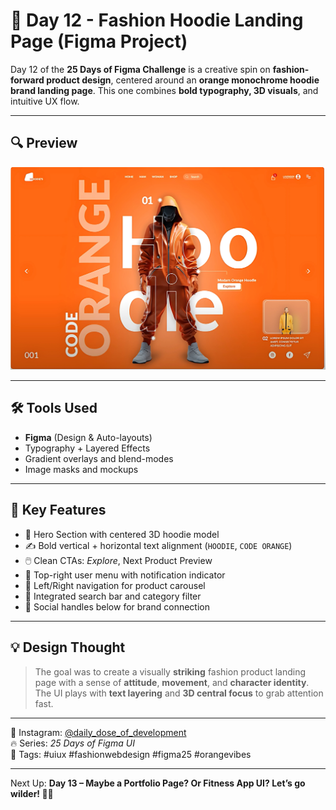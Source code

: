 # 🧥 Day 12 - Fashion Hoodie Landing Page (Figma Project)

Day 12 of the **25 Days of Figma Challenge** is a creative spin on **fashion-forward product design**, centered around an **orange monochrome hoodie brand landing page**. This one combines **bold typography, 3D visuals**, and intuitive UX flow.

---

## 🔍 Preview

![preview](preview.jpg)

---

## 🛠️ Tools Used

- **Figma** (Design & Auto-layouts)
- Typography + Layered Effects
- Gradient overlays and blend-modes
- Image masks and mockups

---

## 🧩 Key Features

- 🧥 Hero Section with centered 3D hoodie model
- ✍️ Bold vertical + horizontal text alignment (`HOODIE`, `CODE ORANGE`)
- 🖱️ Clean CTAs: _Explore_, Next Product Preview
- 👤 Top-right user menu with notification indicator
- 🔄 Left/Right navigation for product carousel
- 🧭 Integrated search bar and category filter
- 🔗 Social handles below for brand connection

---

## 💡 Design Thought

> The goal was to create a visually **striking** fashion product landing page with a sense of **attitude**, **movement**, and **character identity**. The UI plays with **text layering** and **3D central focus** to grab attention fast.

---

📸 Instagram: [@daily_dose_of_development](https://instagram.com/daily_dose_of_development)  
🔥 Series: _25 Days of Figma UI_  
🔖 Tags: #uiux #fashionwebdesign #figma25 #orangevibes

---

Next Up: **Day 13 – Maybe a Portfolio Page? Or Fitness App UI? Let’s go wilder! 🧠🔥**
